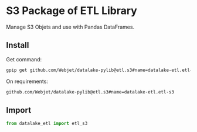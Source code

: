 # S3 Package of ETL Library

Manage S3 Objets and use with Pandas DataFrames.

## Install

Get command:

```bash
gpip get github.com/Webjet/datalake-pylib@etl.s3#name=datalake-etl.etl-s3
```

On requirements:

```bash
github.com/Webjet/datalake-pylib@etl.s3#name=datalake-etl.etl-s3
```

## Import

```python
from datalake_etl import etl_s3
```